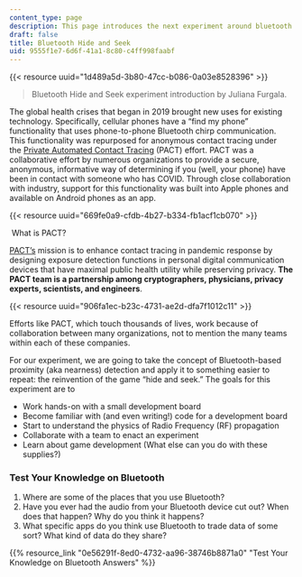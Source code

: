 ```yaml
---
content_type: page
description: This page introduces the next experiment around bluetooth hide and seek.
draft: false
title: Bluetooth Hide and Seek
uid: 9555f1e7-6d6f-41a1-8c80-c4ff998faabf
---
```

{{< resource uuid="1d489a5d-3b80-47cc-b086-0a03e8528396" >}}

> Bluetooth Hide and Seek experiment introduction by Juliana Furgala.

The global health crises that began in 2019 brought new uses for existing technology. Specifically, cellular phones have a “find my phone” functionality that uses phone-to-phone Bluetooth chirp communication. This functionality was repurposed for anonymous contact tracing under the [Private Automated Contact Tracing](https://pact.mit.edu/) (PACT) effort. PACT was a collaborative effort by numerous organizations to provide a secure, anonymous, informative way of determining if you (well, your phone) have been in contact with someone who has COVID. Through close collaboration with industry, support for this functionality was built into Apple phones and available on Android phones as an app. 

{{< resource uuid="669fe0a9-cfdb-4b27-b334-fb1acf1cb070" >}}

 What is PACT?  

[PACT’s](https://pact.mit.edu/wp-content/uploads/2020/05/PACT-Mission-and-Approach-2020-05-19-.pdf) mission is to enhance contact tracing in pandemic response by designing exposure detection functions in personal digital communication devices that have maximal public health utility while preserving privacy. **The PACT team is a partnership among cryptographers, physicians, privacy experts, scientists, and engineers**.

{{< resource uuid="906fa1ec-b23c-4731-ae2d-dfa7f1012c11" >}}

Efforts like PACT, which touch thousands of lives, work because of collaboration between many organizations, not to mention the many teams within each of these companies. 

For our experiment, we are going to take the concept of Bluetooth-based proximity (aka nearness) detection and apply it to something easier to repeat: the reinvention of the game “hide and seek.” The goals for this experiment are to 

- Work hands-on with a small development board 
- Become familiar with (and even writing!) code for a development board 
- Start to understand the physics of Radio Frequency (RF) propagation  
- Collaborate with a team to enact an experiment 
- Learn about game development (What else can you do with these supplies?) 

### Test Your Knowledge on Bluetooth

1. Where are some of the places that you use Bluetooth?
2. Have you ever had the audio from your Bluetooth device cut out? When does that happen? Why do you think it happens?
3. What specific apps do you think use Bluetooth to trade data of some sort? What kind of data do they share?

{{% resource_link "0e56291f-8ed0-4732-aa96-38746b8871a0" "Test Your Knowledge on Bluetooth Answers" %}}